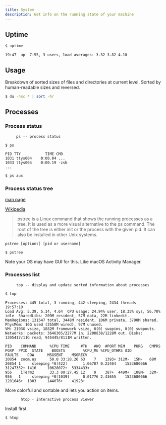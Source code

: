 ```yaml
---
title: System
description: Get info on the running state of your machine
---
```



## Uptime

```sh
$ uptime
```

```
19:47  up  7:55, 3 users, load averages: 3.32 3.82 4.10
```


## Usage

Breakdown of sorted sizes of files and directories at current level. Sorted by human-readable sizes and reversed.

```sh
$ du -hsc * | sort -hr
```


## Processes

### Process status

```
     ps -- process status
```

```sh
$ ps
```
```
PID TTY           TIME CMD
1031 ttys004    0:00.04 ...
1033 ttys004    0:00.19 -zsh
...
```

```sh
$ ps aux
```

### Process status tree

[man page](https://linux.die.net/man/1/pstree)

[Wikipedia](https://en.wikipedia.org/wiki/Pstree)
> pstree is a Linux command that shows the running processes as a tree. It is used as a more visual alternative to the ps command. The root of the tree is either init or the process with the given pid. It can also be installed in other Unix systems.

```
pstree [options] [pid or username]
```

```sh
$ pstree
```



Note your OS may have GUI for this. Like macOS Activity Manager.


### Processes list

```
     top -- display and update sorted information about processes
```

```sh
$ top
```

```
Processes: 445 total, 3 running, 442 sleeping, 2434 threads                                                                                                              19:57:10
Load Avg: 5.39, 5.14, 4.64  CPU usage: 24.94% user, 18.35% sys, 56.70% idle  SharedLibs: 209M resident, 57M data, 22M linkedit.
MemRegions: 131547 total, 3448M resident, 106M private, 3790M shared. PhysMem: 16G used (3558M wired), 97M unused.
VM: 2193G vsize, 1882M framework vsize, 0(0) swapins, 0(0) swapouts. Networks: packets: 3646305/2277M in, 2200838/1228M out. Disks: 1305417/11G read, 945445/8111M written.

PID    COMMAND      %CPU TIME     #TH   #WQ  #PORT MEM    PURG   CMPRS  PGRP  PPID  STATE    BOOSTS        %CPU_ME %CPU_OTHRS UID        FAULTS    COW      MSGSENT    MSGRECV
20854  zoom.us      50.0 33:28.26 63    7    1393+ 312M-  15M-   68M    20854 1     sleeping *0[422]       1.06707 0.23404    1523680666 31247352+ 1416     10628072+  5334433+
956    iTerm2       33.3 00:27.45 12    9    387+  449M+  108M-  32M-   956   1     sleeping *0[1039]      0.01776 2.43655    1523680666 1201646+  1803     144076+    41923+
```

More colorful and sortable and lets you action on items.

```
       htop - interactive process viewer
```

Install first.

```sh
$ htop
```
